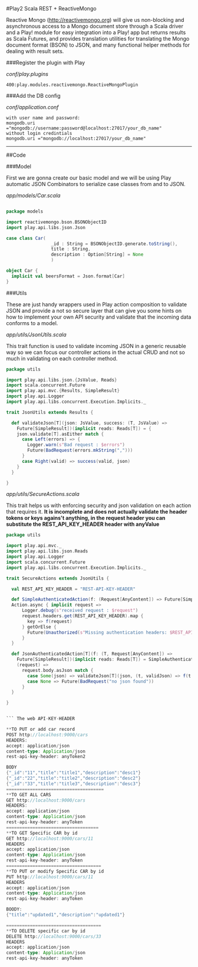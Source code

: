#Play2 Scala REST + ReactiveMongo

Reactive Mongo (http://reactivemongo.org) will give us non-blocking and asynchronous access to a Mongo document store through a Scala driver and a Play! module for easy integration into a Play! app
but returns results as Scala Futures, and provides translation utilities for translating the Mongo document format (BSON) to JSON, and many functional helper methods for dealing with result sets.



###Register the plugin with Play

*conf/play.plugins*

```
400:play.modules.reactivemongo.ReactiveMongoPlugin
```

###Add the DB config

*conf/application.conf*

```
with user name and password:
mongodb.uri ="mongodb://username:password@localhost:27017/your_db_name"
without login credintials
mongodb.uri ="mongodb://localhost:27017/your_db_name"
```
---

##Code

###Model

First we are gonna create our basic model and we will be using Play automatic JSON Combinators to serialize case classes from and to JSON. 

*app/models/Car.scala*

```scala

package models

import reactivemongo.bson.BSONObjectID
import play.api.libs.json.Json

case class Car(
                 _id : String = BSONObjectID.generate.toString(), 
                 title : String, 
                 description : Option[String] = None
                 )

object Car {
  implicit val beersFormat = Json.format[Car]
}

```

###Utils

These are just handy wrappers used in Play action composition to validate JSON and provide a not so secure layer that can give you some hints on how to implement your own API security and validate that the incoming data conforms to a model.

*app/utils/JsonUtils.scala*

This trait function is used to validate incoming JSON in a generic reusable way so we can focus our controller actions in the actual CRUD and not so much in validating on each controller method.

```scala
package utils

import play.api.libs.json.{JsValue, Reads}
import scala.concurrent.Future
import play.api.mvc.{Results, SimpleResult}
import play.api.Logger
import play.api.libs.concurrent.Execution.Implicits._

trait JsonUtils extends Results {

  def validateJson[T](json: JsValue, success: (T, JsValue) =>
    Future[SimpleResult])(implicit reads: Reads[T]) = {
    json.validate[T].asEither match {
      case Left(errors) => {
        Logger.warn(s"Bad request : $errors")
        Future(BadRequest(errors.mkString(",")))
      }
      case Right(valid) => success(valid, json)
    }
  }

}
```

*app/utils/SecureActions.scala*

This trait helps us with enforcing security and json validation on each action that requires it. **It is incomplete and does not actually validate the header tokens or keys agains't anything, in the request header you can substitute the REST_API_KEY_HEADER header with anyValue**

```scala
package utils

import play.api.mvc._
import play.api.libs.json.Reads
import play.api.Logger
import scala.concurrent.Future
import play.api.libs.concurrent.Execution.Implicits._

trait SecureActions extends JsonUtils {

  val REST_API_KEY_HEADER = "REST-API-KEY-HEADER"

  def SimpleAuthenticatedAction(f: (Request[AnyContent]) => Future[SimpleResult]) =
  Action.async { implicit request =>
      Logger.debug(s"received request : $request")
      request.headers.get(REST_API_KEY_HEADER).map {
        key => f(request)
      } getOrElse {
        Future(Unauthorized(s"Missing authentication headers: $REST_API_KEY_HEADER"))
      }
  }

  def JsonAuthenticatedAction[T](f: (T, Request[AnyContent]) =>
    Future[SimpleResult])(implicit reads: Reads[T]) = SimpleAuthenticatedAction {
    (request) =>
      request.body.asJson match {
        case Some(json) => validateJson[T](json, (t, validJson) => f(t, request))
        case None => Future(BadRequest("no json found"))
      }
  }

}


``` The web API-KEY-HEADER

**TO PUT or add car record
POST http://localhost:9000/cars
HEADERS:
accept: application/json
content-type: Application/json
rest-api-key-header: anyToken2

BODY
{"_id":"11","title":"title1","description":"desc1"}
{"_id":"22","title":"title2","description":"desc2"}
{"_id":"33","title":"title3","description":"desc3"}
=====================================
**TO GET ALL CARS
GET http://localhost:9000/cars
HEADERS:
accept: application/json
content-type: Application/json
rest-api-key-header: anyToken
===================================
**TO GET Specific CAR by id
GET http://localhost:9000/cars/11
HEADERS
accept: application/json
content-type: Application/json
rest-api-key-header: anyToken
====================================
**TO PUT or modify Specific CAR by id
PUT http://localhost:9000/cars/11
HEADERS
accept: application/json
content-type: Application/json
rest-api-key-header: anyToken

BOODY:
{"title":"updated1","description":"updated1"}

====================================
**TO DELETE specific car by id
DELETE http://localhost:9000/cars/33
HEADERS
accept: application/json
content-type: Application/json
rest-api-key-header: anyToken

